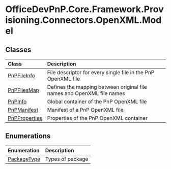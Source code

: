 # OfficeDevPnP.Core.Framework.Provisioning.Connectors.OpenXML.Model
## Classes
|**Class**|**Description**|
|:-----|:-----|
|[PnPFileInfo](OfficeDevPnP.Core.Framework.Provisioning.Connectors.OpenXML.Model.PnPFileInfo.md)|File descriptor for every single file in the PnP OpenXML file|
|[PnPFilesMap](OfficeDevPnP.Core.Framework.Provisioning.Connectors.OpenXML.Model.PnPFilesMap.md)|Defines the mapping between original file names and OpenXML file names|
|[PnPInfo](OfficeDevPnP.Core.Framework.Provisioning.Connectors.OpenXML.Model.PnPInfo.md)|Global container of the PnP OpenXML file|
|[PnPManifest](OfficeDevPnP.Core.Framework.Provisioning.Connectors.OpenXML.Model.PnPManifest.md)|Manifest of a PnP OpenXML file|
|[PnPProperties](OfficeDevPnP.Core.Framework.Provisioning.Connectors.OpenXML.Model.PnPProperties.md)|Properties of the PnP OpenXML container|
## Enumerations
|**Enumeration**|**Description**|
|:-----|:-----|
|[PackageType](OfficeDevPnP.Core.Framework.Provisioning.Connectors.OpenXML.Model.PackageType.md)|Types of package|
